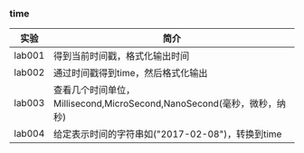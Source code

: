 ### time

|实验|简介|
|---|---|
|lab001|得到当前时间戳，格式化输出时间|
|lab002|通过时间戳得到time，然后格式化输出|
|lab003|查看几个时间单位，Millisecond,MicroSecond,NanoSecond(毫秒，微秒，纳秒)|
|lab004|给定表示时间的字符串如("2017-02-08")，转换到time|